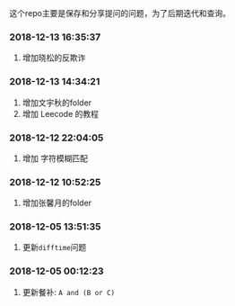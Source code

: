 
<!-- README.md is generated from README.Rmd. Please edit that file -->

这个repo主要是保存和分享提问的问题，为了后期迭代和查询。

### 2018-12-13 16:35:37

1.  增加晓松的反欺诈

### 2018-12-13 14:34:21

1.  增加文宇秋的folder
2.  增加 Leecode 的教程

### 2018-12-12 22:04:05

1.  增加 字符模糊匹配

### 2018-12-12 10:52:25

1.  增加张馨月的folder

### 2018-12-05 13:51:35

1.  更新`difftime`问题

### 2018-12-05 00:12:23

1.  更新餐补: `A and (B or C)`
